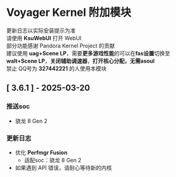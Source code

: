 # Voyager Kernel 附加模块
更新日志以实际安装提示为准  
请使用 **KsuWebUI** 打开 WebUI  
部分功能感谢 Pandora Kernel Project 的贡献  
建议使用 **uag+Scene LP**，需要**更多游戏性能**的可以在**fas设置**切换至**walt+Scene LP**，**关闭辅助调速器**，**打开核心分配，无需asoul**  
禁止 QQ号为 **327442221** 的人使用本模块

## [ 3.6.1 ] - 2025-03-20

### 推送soc

- 骁龙 8 Gen 2

### 更新日志

- 优化 **Perfmgr Fusion**
    - 适配soc：骁龙 8 Gen 2
- 如果遇到 API 错误，请耐心等待新的内核
